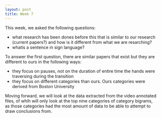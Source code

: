 ```yaml
---
layout: post
title: Week 7
---
```

This week, we asked the following questions:
* what research has been dones before this that is similar to our research (current papers?) and how is it different from what we are resarching?
* whatis a sentence in sign language? 

To answer the first question, there are similar papers that exist but they are different to ours in the following ways:
* they focus on pauses, not on the duration of entire time the hands were traversing during the transition
* they focus on different categories than ours. Ours categories were derived from Boston University

Moving forward, we will look at the data extracted from the video annotated files, of whih will only look at the top nine categories of category bigrams, as those categories had the most amount of data to be able to attempt to draw conclusions from.

